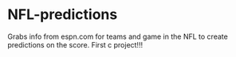 # NFL-predictions
Grabs info from espn.com for teams and game in the NFL to create predictions on the score. First c project!!!

